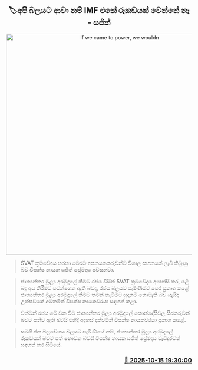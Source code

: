 <p align='center'><b><h2 align='center' title='If we came to power, we wouldn't be a puppet of the IMF- Sajith'>🏷අපි බලයට ආවා නම් IMF එකේ රූකඩයක් වෙන්නේ නෑ - සජිත්</h2></b></p>
<p align='center'><img src='https://helakuru.sgp1.cdn.digitaloceanspaces.com/esana/images/lib/sajith-premadasa[1].jpg' width='600' alt='If we came to power, we wouldn't be a puppet of the IMF- Sajith'></p>

> SVAT ක්‍රමවේදය හරහා මෙරට අපනයනකරුවන්ට විශාල සහනයක් ලැබී තිබුණු බව විපක්ෂ නායක සජිත් ප්‍රේමදාස පවසනවා.

> ජාත්‍යන්තර මූල්‍ය අරමුදලේ කීමට රජය විසින් SVAT ක්‍රමවේදය අහෝසි කර, යළි බදු අය කිරීමට පටන්ගෙන ඇති බවද, රජය බලයට පැමිණීමට පෙර ප්‍රකාශ කළේ ජාත්‍යන්තර මූල්‍ය අරමුදලේ කීමට තමන් නැටීමට සූදානම් නොමැති බව යැයිද උත්සවයක් අමතමින් විපක්ෂ නායකවරයා සඳහන් කළා.

> වත්මන් රජය මේ වන විට ජාත්‍යන්තර මූල්‍ය අරමුදලේ කොන්දේසිවල සිරකරුවන් බවට පත්ව ඇති බවයි එහිදී අදහස් දක්වමින් විපක්ෂ නායකවරයා ප්‍රකාශ කළේ.

> සමගි ජන බලවේගය බලයට පැමිණියේ නම්, ජාත්‍යන්තර මූල්‍ය අරමුදලේ රූකඩයක් බවට පත් නොවන බවයි විපක්ෂ නායක සජිත් ප්‍රේමදාස වැඩිදුරටත් සඳහන් කර සිටියේ.



<h3 align='right'><a href='https://www.helakuru.lk/esana/p/114524/'>📅 2025-10-15 19:30:00</a></h3>
